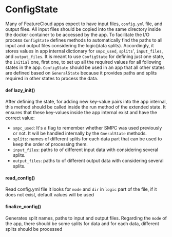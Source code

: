 # ConfigState

Many of FeatureCloud apps expect to have input files, `config.yml` file, and output files. All input files
should be copied into the same directory inside the docker container to be accessed by the app. To facilitate the I/O process 
`ConfigState` defines methods to automatically find the paths to all input and output files considering the logic(data splits).
Accordingly, it stores values in app internal dictionary for  `smpc_used`, `splits`', `input_files`, and `output_files`.
It is meant to use `ConfigState` for defining just one state, the `initial` one, first one, to set up all the required 
values for all following states in the app. `ConfigState` should be used in an app that all other states are defined 
based on `GeneralState` because it provides paths and splits required in other states to process the data.

#### def lazy_init()
After defining the state, for adding new key-value pairs into the app internal, this method should be called inside the run method
of the extended state. It ensures that these key-values inside the app internal exist and have the correct value:
- `smpc_used`: It's a flag to remember whether SMPC was used previously or not. It will be handled internally by the `GneralState` methods.
- `splits`: names of different splits for each data part that can be used to keep the order of processing them.
- `input_files`: paths to of different input data with considering several splits.  
- `output_files`: paths to of different output data with considering several splits.

#### read_config()
Read config.yml file it looks for `mode` and `dir` in `logic` part of the file, 
if it does not exist, default values will be used

#### finalize_config()
Generates split names, paths to input and output files. Regarding the `mode` of the app, there should be some splits for data
and for each data, different splits should be processed